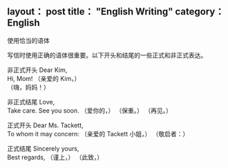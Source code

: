 layout： post
title： "English Writing"
category： English
---

使用恰当的语体
 
写信时使用正确的语体很重要。以下开头和结尾的一些正式和非正式表达。

非正式开头
Dear Kim,  
Hi, Mom!    （亲爱的 Kim，）   
（嗨，妈妈！）                                                        

非正式结尾
Love,  
Take care.
See you soon.   （爱你的，）
（保重。）
（再见。）

正式开头
Dear Ms. Tackett,  
To whom it may concern:     （亲爱的 Tackett 小姐，）
（敬启者：）

正式结尾
Sincerely yours,   
Best regards,   （谨上，）
（此致，）